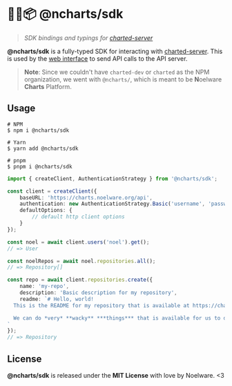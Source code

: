# 🐻‍❄️📦 @ncharts/sdk

> _SDK bindings and typings for [charted-server](https://charts.noelware.org/docs/server/current)_

**@ncharts/sdk** is a fully-typed SDK for interacting with [charted-server](https://charts.noelware.org/docs/server/current). This is used by the [web interface](https://github.com/charted-dev/web) to send API calls to the API server.

> **Note**: Since we couldn't have `charted-dev` or `charted` as the NPM organization, we went with `@ncharts/`, which is meant to
> be **N**oelware **Charts** Platform.

## Usage

```shell
# NPM
$ npm i @ncharts/sdk

# Yarn
$ yarn add @ncharts/sdk

# pnpm
$ pnpm i @ncharts/sdk
```

```ts
import { createClient, AuthenticationStrategy } from '@ncharts/sdk';

const client = createClient({
    baseURL: 'https://charts.noelware.org/api',
    authentication: new AuthenticationStrategy.Basic('username', 'password'),
    defaultOptions: {
        // default http client options
    }
});

const noel = await client.users('noel').get();
// => User

const noelRepos = await noel.repositories.all();
// => Repository[]

const repo = await client.repositories.create({
    name: 'my-repo',
    description: 'Basic description for my repository',
    readme: `# Hello, world!
  This is the README for my repository that is available at https://charts.noelware.org/r/username/my-repo

  We can do *very* **wacky** ***things*** that is available for us to do.
`
});
// => Repository
```

## License

**@ncharts/sdk** is released under the **MIT License** with love by Noelware. <3
